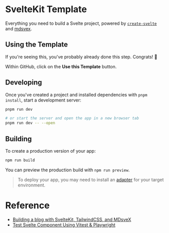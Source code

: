 # SvelteKit Template

Everything you need to build a Svelte project, powered by [`create-svelte`](https://github.com/sveltejs/kit/tree/master/packages/create-svelte) and [mdsvex](https://github.com/pngwn/MDsveX/tree/master/packages/site/src/components).

## Using the Template

If you're seeing this, you've probably already done this step. Congrats! 🎉

Within GitHub, click on the **Use this Template** button.

## Developing

Once you've created a project and installed dependencies with `pnpm install`, start a development server:

```bash
pnpm run dev

# or start the server and open the app in a new browser tab
pnpm run dev -- --open
```

## Building

To create a production version of your app:

```bash
npm run build
```

You can preview the production build with `npm run preview`.

> To deploy your app, you may need to install an [adapter](https://kit.svelte.dev/docs/adapters) for your target environment.

# Reference
- [Building a blog with SvelteKit, TailwindCSS, and MDsveX](https://jeffpohlmeyer.com/building-a-blog-with-sveltekit-tailwindcss-and-mdsvex#heading-mdsvex)
- [Test Svelte Component Using Vitest & Playwright](https://davipon.hashnode.dev/test-svelte-component-using-vitest-playwright)